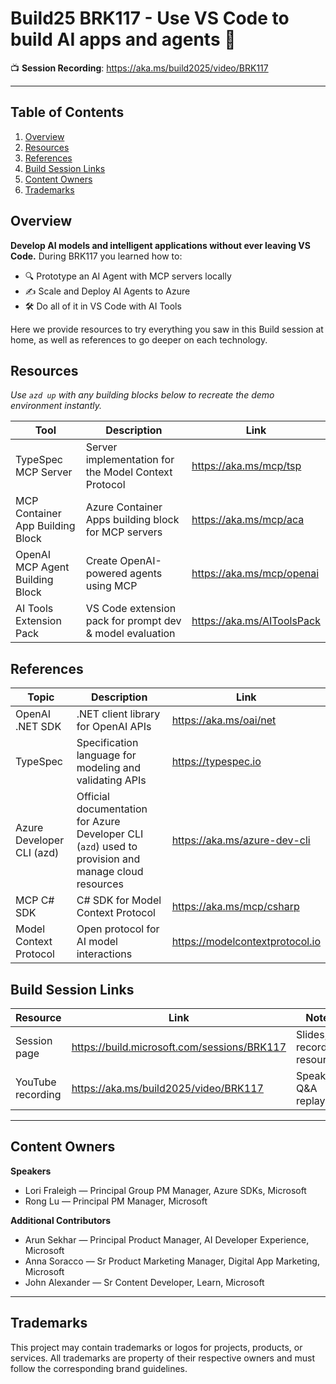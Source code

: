 # Build25 BRK117 - Use VS Code to build AI apps and agents 🚀

📺 **Session Recording**: https://aka.ms/build2025/video/BRK117

---

## Table of Contents
1. [Overview](#overview)
2. [Resources](#resources)
3. [References](#references)
4. [Build Session Links](#build-session-links)
5. [Content Owners](#content-owners)
6. [Trademarks](#trademarks)

## Overview
**Develop AI models and intelligent applications without ever leaving VS Code.** During BRK117 you learned how to:
- 🔍 Prototype an AI Agent with MCP servers locally
- ✍️ Scale and Deploy AI Agents to Azure
- 🛠️ Do all of it in VS Code with AI Tools

Here we provide resources to try everything you saw in this Build session at home, as well as references to go deeper on each technology.

## Resources
_Use `azd up` with any building blocks below to recreate the demo environment instantly._

| Tool                                   | Description                                                | Link                               |
|----------------------------------------|------------------------------------------------------------|------------------------------------|
| TypeSpec MCP Server                    | Server implementation for the Model Context Protocol       | https://aka.ms/mcp/tsp             |
| MCP Container App Building Block       | Azure Container Apps building block for MCP servers        | https://aka.ms/mcp/aca             |
| OpenAI MCP Agent Building Block        | Create OpenAI-powered agents using MCP                     | https://aka.ms/mcp/openai          |
| AI Tools Extension Pack                | VS Code extension pack for prompt dev & model evaluation   | https://aka.ms/AIToolsPack         |



## References
| Topic                                  | Description                                                | Link                               |
|----------------------------------------|------------------------------------------------------------|------------------------------------|
| OpenAI .NET SDK                        | .NET client library for OpenAI APIs                        | https://aka.ms/oai/net             |
| TypeSpec                      | Specification language for modeling and validating APIs    | https://typespec.io                |
| Azure Developer CLI (azd)              | Official documentation for Azure Developer CLI (`azd`) used to provision and manage cloud resources | https://aka.ms/azure-dev-cli |
| MCP C# SDK                        | C# SDK for Model Context Protocol                        | https://aka.ms/mcp/csharp             |
| Model Context Protocol                 | Open protocol for AI model interactions                    | https://modelcontextprotocol.io    |


## Build Session Links
| Resource                               | Link                                                       | Notes                              |
|----------------------------------------|------------------------------------------------------------|------------------------------------|
| Session page                           | https://build.microsoft.com/sessions/BRK117                | Slides, recording, resources       |
| YouTube recording                      | https://aka.ms/build2025/video/BRK117                      | Speaker Q&A replay                 |

---

## Content Owners
**Speakers**
- Lori Fraleigh — Principal Group PM Manager, Azure SDKs, Microsoft
- Rong Lu — Principal PM Manager, Microsoft

**Additional Contributors**
- Arun Sekhar — Principal Product Manager, AI Developer Experience, Microsoft
- Anna Soracco — Sr Product Marketing Manager, Digital App Marketing, Microsoft
- John Alexander — Sr Content Developer, Learn, Microsoft

---

## Trademarks
This project may contain trademarks or logos for projects, products, or services. All trademarks are property of their respective owners and must follow the corresponding brand guidelines.
